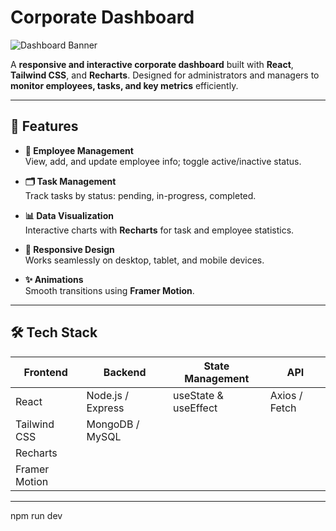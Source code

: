 # Corporate Dashboard

![Dashboard Banner](https://via.placeholder.com/1200x300.png?text=Corporate+Dashboard+Banner)

A **responsive and interactive corporate dashboard** built with **React**, **Tailwind CSS**, and **Recharts**. Designed for administrators and managers to **monitor employees, tasks, and key metrics** efficiently.  

---

## 🌟 Features

- **👥 Employee Management**  
  View, add, and update employee info; toggle active/inactive status.  

- **🗂 Task Management**  
  Track tasks by status: pending, in-progress, completed.  

- **📊 Data Visualization**  
  Interactive charts with **Recharts** for task and employee statistics.  

- **📱 Responsive Design**  
  Works seamlessly on desktop, tablet, and mobile devices.  

- **✨ Animations**  
  Smooth transitions using **Framer Motion**.  

---

## 🛠 Tech Stack

| Frontend | Backend | State Management | API |
|----------|---------|----------------|-----|
| React | Node.js / Express | useState & useEffect | Axios / Fetch |
| Tailwind CSS | MongoDB / MySQL |  |  |
| Recharts |  |  |  |
| Framer Motion |  |  |  |

---

npm run dev


